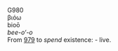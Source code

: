 <body>
  <p>G980<br>  βιόω  <br> bioō  <br><i>bee-o‘-o </i><br>From <a href="g0979.htm">979</a>  to <i>spend</i> existence: - live.<br></p>
 </body>